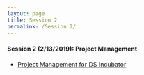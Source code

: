 ```yaml
---
layout: page
title: Session 2
permalink: /Session 2/
---
```


#### Session 2 (2/13/2019): Project Management

* [Project Management for DS Incubator](https://docs.google.com/presentation/d/1DAe2cg_c5NB1xWC876DV7lC1qekwtGrcLm9PkwYHnWA/edit#slide=id.g2b5c4af4c3_0_16)
